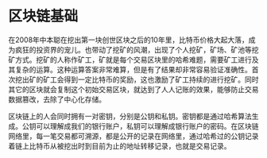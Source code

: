 # 区块链基础

在2008年中本聪在挖出第一块创世区块之后的10年里，比特币价格大起大落，成为疯狂的投资界的宠儿。也带动了挖矿的风潮，出现了个人挖矿，矿场、矿池等挖矿方式。挖矿的人称作矿工，矿就是每个交易区块里的哈希难题，需要矿工进行及其复杂的运算。这种运算答案非常难算，但是有了结果却非常容易验证准确性。首次挖出矿的矿工会得到一定比特币的奖励，这也激励了矿工持续的进行挖矿。同时其它的区块就会复制这个初始交易区块，就达到了人人记账的效果，能够防止交易数据篡改，去除了中心化存储。

区块链上的人会同时拥有一对密钥，分别是公钥和私钥。密钥都是通过哈希算法生成。公钥可以理解成我们的银行账户，私钥可以理解成银行账户的密码。在区块链网络里，每一笔交易都可溯源，都是公开的记录在网络里，通过哈希过的公钥记录着链上比特币从被挖出时到目前为止的地址转移记录，也就是交易记录。
